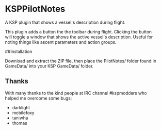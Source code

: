 # KSPPilotNotes
A KSP plugin that shows a vessel's description during flight.

This plugin adds a button the the toolbar during flight. Clicking the button will toggle a window that shows the active vessel's description. Useful for noting things like ascent parameters and action groups.

##Installation

Download and extract the ZIP file, then place the PilotNotes/ folder found in GameData/ into your KSP GameData/ folder.

## Thanks

With many thanks to the kind people at IRC channel #kspmodders who helped me overcome some bugs;

- darklight
- mobilefoxy
- taniwha
- thomas
